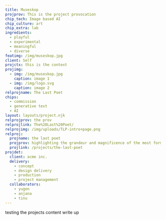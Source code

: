 ```yaml
---
title: Museskop
projprov: This is the project provocation
chip_tech: Image based AI
chip_culture: art
chip_extra: lab
ingredients:
  - playful
  - experimental
  - meaningful
  - diverse
featimg: /img/museskop.jpg
client: Self
projctx: this is the context
projimg:
  - img: /img/museskop.jpg
    caption: image 1
  - img: /img/logo.svg
    caption: image 2
relprojname: The Last Poet
chips:
  - commission
  - generative text
  - AI
layout: layouts/project.njk
relprojprov: the prov
relprojlink: The%20Last%20Poet/
relprojimg: /img/uploads/TLP-intro+page.png
relproj:
  projname: the last poet
  projprov: highlighting the grandeur and magnificence of the most formidable herbivore
  projlink: /projects/the-last-poet
projdet:
  client: acme inc.
  delivery:
    - concept
    - design delivery
    - production
    - project management
  collaborators:
    - yugen
    - anjana
    - tinu
---
```


testing the projects content write up